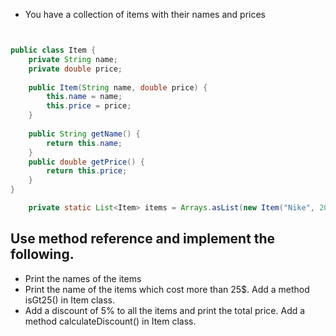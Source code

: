 * You have a collection of items with their names and prices

```java


public class Item {
	private String name;
	private double price;
	
	public Item(String name, double price) {
		this.name = name;
		this.price = price;
	}
	
	public String getName() {
		return this.name;
	}
	public double getPrice() {
		return this.price;
	}
}
```

```java
	private static List<Item> items = Arrays.asList(new Item("Nike", 20.45), new Item("Adidas", 31.45), new Item("Reebok", 29.25), new Item("Puma", 25.15), new Item("Fila", 15.15));
```


## Use method reference and implement the following.
* Print the names of the items
* Print the name of the items which cost more than  25$. Add a method isGt25() in Item class.
* Add a discount of 5% to all the items and print the total price. Add a method calculateDiscount() in Item class.



